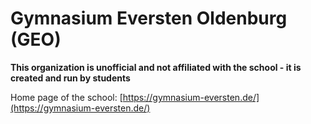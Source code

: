 # Gymnasium Eversten Oldenburg (GEO)

**This organization is unofficial and not affiliated with the school - it is created and run by students**

Home page of the school: [https://gymnasium-eversten.de/](https://gymnasium-eversten.de/)
